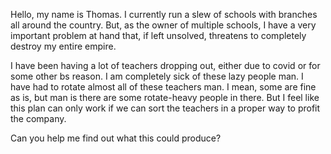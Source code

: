 Hello, my name is Thomas. I currently run a slew of schools with branches all around the country. But, as the owner of multiple schools, I have a very important problem at hand that, if left unsolved, threatens to completely destroy my entire empire.

I have been having a lot of teachers dropping out, either due to covid or for some other bs reason. I am completely sick of these lazy people man. I have had to rotate almost all of these teachers man. I mean, some are fine as is, but man is there are some rotate-heavy people in there. But I feel like this plan can only work if we can sort the teachers in a proper way to profit the company.

Can you help me find out what this could produce?

